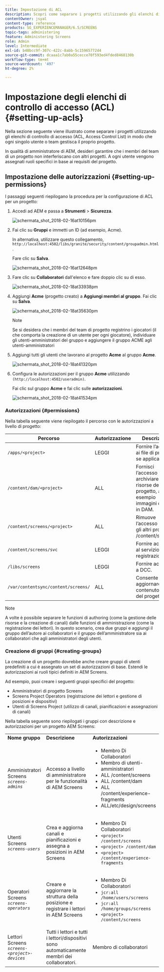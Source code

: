 ```yaml
---
title: Impostazione di ACL
description: Scopri come separare i progetti utilizzando gli elenchi di controllo di accesso (ACL, Access Control List) in modo che ogni singolo utente o team gestisca il proprio progetto.
contentOwner: jsyal
content-type: reference
products: SG_EXPERIENCEMANAGER/6.5/SCREENS
topic-tags: administering
feature: Administering Screens
role: Admin
level: Intermediate
exl-id: b40bcc9f-307c-422c-8abb-5c15965772d4
source-git-commit: dcaaa1c7ab0a55cecce70f593ed4fded8468130b
workflow-type: tm+mt
source-wordcount: '497'
ht-degree: 2%

---
```


# Impostazione degli elenchi di controllo di accesso (ACL) {#setting-up-acls}

Nella sezione seguente viene illustrato come separare i progetti utilizzando gli elenchi di controllo di accesso (ACL, Access Control List) in modo che ogni singolo utente o team gestisca il proprio progetto.

In qualità di amministratore di AEM, desideri garantire che i membri del team di un progetto non interferiscano con altri progetti. A ogni utente vengono assegnati ruoli specifici in base ai requisiti del progetto.

## Impostazione delle autorizzazioni {#setting-up-permissions}

I passaggi seguenti riepilogano la procedura per la configurazione di ACL per un progetto:

1. Accedi ad AEM e passa a **Strumenti** > **Sicurezza**.

   ![schermata_shot_2018-02-16at10156pm](assets/screen_shot_2018-02-16at10156pm.png)

1. Fai clic su **Gruppi** e immetti un ID (ad esempio, Acme).

   In alternativa, utilizzare questo collegamento, `http://localhost:4502/libs/granite/security/content/groupadmin.html`.

   Fare clic su **Salva**.

   ![schermata_shot_2018-02-16at12648pm](assets/screen_shot_2018-02-16at12648pm.png)

1. Fare clic su **Collaboratori** dall&#39;elenco e fare doppio clic su di esso.

   ![schermata_shot_2018-02-18at33938pm](assets/screen_shot_2018-02-18at33938pm.png)

1. Aggiungi **Acme** (progetto creato) a **Aggiungi membri al gruppo**. Fai clic su **Salva**.

   ![schermata_shot_2018-02-18at35630pm](assets/screen_shot_2018-02-18at35630pm.png)

   >[!NOTE]
   >
   >Se si desidera che i membri del team di progetto registrino i giocatori (il che comporta la creazione di un utente per ogni giocatore), individuare gli utenti-amministratori del gruppo e aggiungere il gruppo ACME agli utenti-amministratori

1. Aggiungi tutti gli utenti che lavorano al progetto **Acme** al gruppo **Acme**.

   ![schermata_shot_2018-02-18at41320pm](assets/screen_shot_2018-02-18at41320pm.png)

1. Configura le autorizzazioni per il gruppo **Acme** utilizzando `(http://localhost:4502/useradmin)`.

   Fai clic sul gruppo **Acme** e fai clic sulle **autorizzazioni**.

   ![schermata_shot_2018-02-18at41534pm](assets/screen_shot_2018-02-18at41534pm.png)

### Autorizzazioni {#permissions}

Nella tabella seguente viene riepilogato il percorso con le autorizzazioni a livello di progetto:

| **Percorso** | **Autorizzazione** | **Descrizione** |
|---|---|---|
| `/apps/<project>` | LEGGI | Fornire l’accesso ai file di progetto, se applicabile. |
| `/content/dam/<project>` | ALL | Fornisci l’accesso per archiviare le risorse del progetto, ad esempio immagini o video, in DAM. |
| `/content/screens/<project>` | ALL | Rimuove l’accesso a tutti gli altri progetti in /content/screens. |
| `/content/screens/svc` | LEGGI | Fornire accesso al servizio di registrazione. |
| `/libs/screens` | LEGGI | Fornire accesso a DCC. |
| `/var/contentsync/content/screens/` | ALL | Consente di aggiornare il contenuto offline del progetto. |

>[!NOTE]
>
>A volte è possibile separare le funzioni di authoring (come la gestione delle risorse e la creazione di canali) dalle funzioni di amministrazione (come la registrazione dei lettori). In questo scenario, crea due gruppi e aggiungi il gruppo dell’autore ai collaboratori e il gruppo dell’amministratore sia ai collaboratori che agli amministratori degli utenti.

### Creazione di gruppi {#creating-groups}

La creazione di un progetto dovrebbe anche creare gruppi di utenti predefiniti a cui è assegnato un set di autorizzazioni di base. Estendi le autorizzazioni ai ruoli tipici definiti in AEM Screens.

Ad esempio, puoi creare i seguenti gruppi specifici del progetto:

* Amministratori di progetto Screens
* Screens Project Operators (registrazione dei lettori e gestione di posizioni e dispositivi)
* Utenti di Screens Project (utilizzo di canali, pianificazioni e assegnazioni di canali)

Nella tabella seguente sono riepilogati i gruppi con descrizione e autorizzazioni per un progetto AEM Screens:

<table>
 <tbody>
  <tr>
   <td><strong>Nome gruppo</strong></td>
   <td><strong>Descrizione</strong></td>
   <td><strong>Autorizzazioni</strong></td>
  </tr>
  <tr>
   <td>Amministratori Screens<br /> <em><code>screens-admins</code></em></td>
   <td>Accesso a livello di amministratore per le funzionalità di AEM Screens</td>
   <td>
    <ul>
     <li>Membro Di Collaboratori</li>
     <li>Membro di utenti-amministratori</li>
     <li>ALL /content/screens</li>
     <li>ALL /content/dam</li>
     <li>ALL /content/experience-fragments</li>
     <li>ALL/etc/design/screens</li>
    </ul> </td>
  </tr>
  <tr>
   <td>Utenti Screens<br /> <em><code>screens-users</code></em></td>
   <td>Crea e aggiorna canali e pianificazioni e assegna a posizioni in AEM Screens</td>
   <td>
    <ul>
     <li>Membro Di Collaboratori</li>
     <li><code>&lt;project&gt; /content/screens</code></li>
     <li><code>&lt;project&gt; /content/dam</code></li>
     <li><code>&lt;project&gt; /content/experience-fragments</code></li>
    </ul> </td>
  </tr>
  <tr>
   <td>Operatori Screens<br /> <em><code>screens-operators</code></em></td>
   <td>Creare e aggiornare la struttura della posizione e registrare i lettori in AEM Screens</td>
   <td>
    <ul>
     <li>Membro Di Collaboratori</li>
     <li><code>jcr:all /home/users/screens</code></li>
     <li><code>jcr:all /home/groups/screens</code></li>
     <li><code>&lt;project&gt; /content/screens</code></li>
    </ul> </td>
  </tr>
  <tr>
   <td>Lettori Screens<br /> <em><code>screens-&lt;project&gt;-devices</code></em></td>
   <td>Tutti i lettori e tutti i lettori/dispositivi sono automaticamente membri dei collaboratori.</td>
   <td><p> Membro di collaboratori</p> </td>
  </tr>
 </tbody>
</table>
